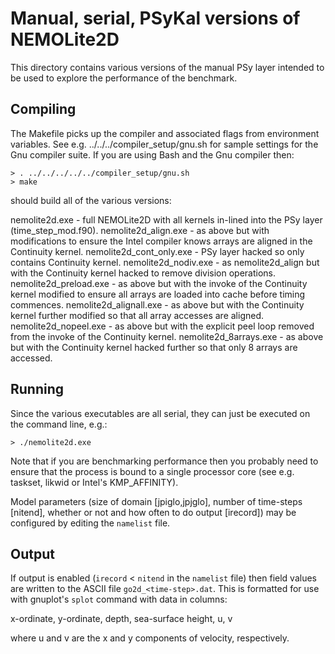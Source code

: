 # Manual, serial, PSyKal versions of NEMOLite2D #

This directory contains various versions of the manual PSy layer
intended to be used to explore the performance of the benchmark.

## Compiling ##

The Makefile picks up the compiler and associated flags from environment
variables. See e.g. ../../../compiler_setup/gnu.sh for sample
settings for the Gnu compiler suite.
If you are using Bash and the Gnu compiler then:

    > . ../../../../../compiler_setup/gnu.sh
    > make

should build all of the various versions:

nemolite2d.exe - full NEMOLite2D with all kernels in-lined into the PSy
                 layer (time_step_mod.f90).
nemolite2d_align.exe - as above but with modifications to ensure the Intel
                       compiler knows arrays are aligned in the Continuity
		       kernel.
nemolite2d_cont_only.exe - PSy layer hacked so only contains Continuity kernel.
nemolite2d_nodiv.exe - as nemolite2d_align but with the Continuity kernel
                       hacked to remove division operations.
nemolite2d_preload.exe - as above but with the invoke of the Continuity kernel
                         modified to ensure all arrays are loaded into cache
			 before timing commences.
nemolite2d_alignall.exe - as above but with the Continuity kernel further
                          modified so that all array accesses are aligned.
nemolite2d_nopeel.exe - as above but with the explicit peel loop removed from
		        the invoke of the Continuity kernel.
nemolite2d_8arrays.exe - as above but with the Continuity kernel hacked
                         further so that only 8 arrays are accessed.

## Running ##

Since the various executables are all serial, they can just be executed on
the command line, e.g.:

    > ./nemolite2d.exe

Note that if you are benchmarking performance then you probably need
to ensure that the process is bound to a single processor core (see
e.g. taskset, likwid or Intel's KMP_AFFINITY).

Model parameters (size of domain [jpiglo,jpjglo], number of time-steps
[nitend], whether or not and how often to do output [irecord]) may be
configured by editing the `namelist` file.

## Output ##

If output is enabled (`irecord` < `nitend` in the `namelist` file) then
field values are written to the ASCII file `go2d_<time-step>.dat`. This
is formatted for use with gnuplot's `splot` command with data in columns:

x-ordinate, y-ordinate, depth, sea-surface height, u, v

where u and v are the x and y components of velocity, respectively.


